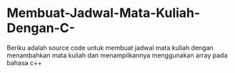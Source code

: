 # Membuat-Jadwal-Mata-Kuliah-Dengan-C-
Beriku adalah source code untuk membuat jadwal mata kuliah dengan menambahkan mata kuliah dan menampilkannya menggunakan array pada bahasa c++
